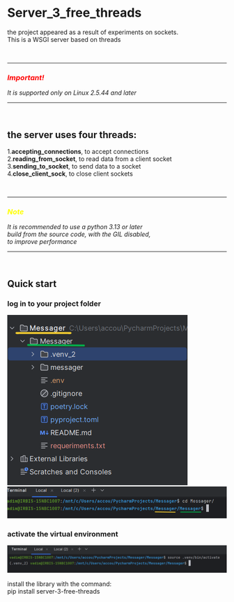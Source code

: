 
# Server_3_free_threads
the project appeared as a result of experiments on sockets. <br>
This is a WSGI server based on threads

<br>

***
### *<p style="color: red;"><p style="color: red;">Important!</p></p>*
*It is supported only on Linux 2.5.44 and later*
***

<br>

## the server uses four threads:
1.<b>accepting_connections</b>, to accept connections<br>
2.<b>reading_from_socket</b>, to read data from a client socket<br>
3.<b>sending_to_socket</b>, to send data to a socket<br>
4.<b>close_client_sock</b>, to close client sockets<br>

<br>

***
### *<p style="color: yellow;">Note</p>*
*It is recommended to use a python 3.13 or later<br>
build from the source code, with the GIL disabled,<br> 
to improve performance*
***

<br>

## Quick start

### log in to your project folder
<img src="img/1.1.png">
<img src="img/1.2.png">

<h3>activate the virtual environment</h3>

<img src="img/2.1.png">

install the library with the command:<br>
pip install server-3-free-threads



